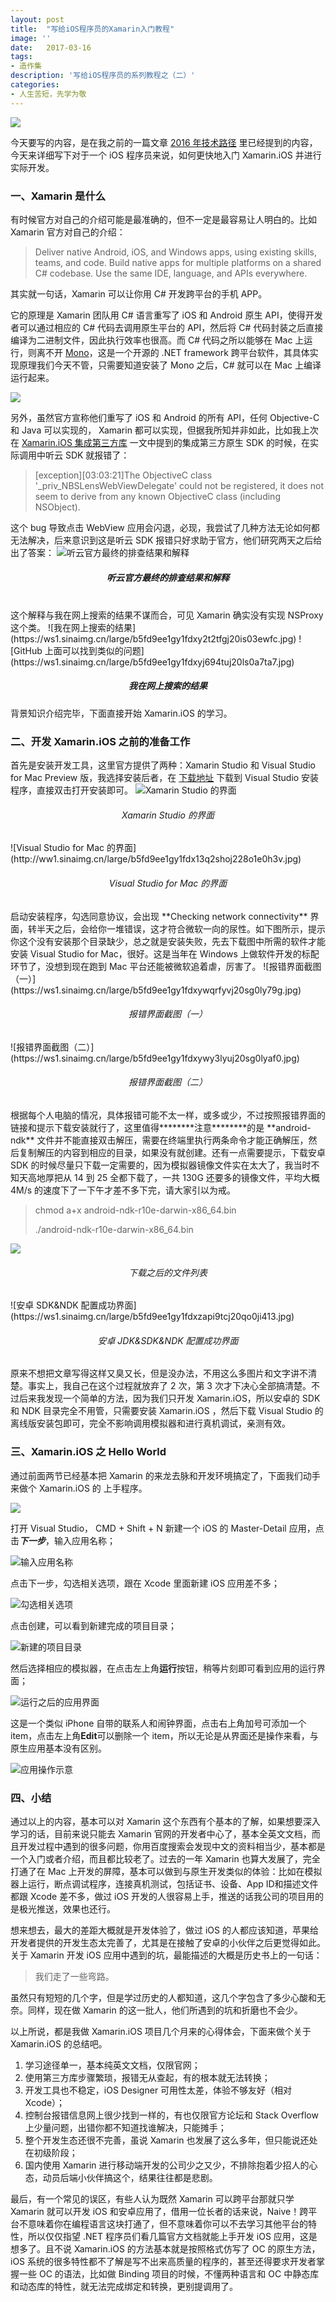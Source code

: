 ```yaml
---
layout: post
title:  "写给iOS程序员的Xamarin入门教程"
image: ''
date:   2017-03-16
tags:
- 造作集
description: '写给iOS程序员的系列教程之（二）'
categories:
- 人生苦短，先学为敬 
---
```


![](http://ww1.sinaimg.cn/large/b5fd9ee1gy1fdy9cq46rbj21w80uqnis.jpg)

今天要写的内容，是在我之前的一篇文章 [2016 年技术路径](http://pangxiangxiang.com/tech-path-of-2016/) 里已经提到的内容，今天来详细写下对于一个 iOS 程序员来说，如何更快地入门 Xamarin.iOS 并进行实际开发。

### 一、Xamarin 是什么

有时候官方对自己的介绍可能是最准确的，但不一定是最容易让人明白的。比如 Xamarin 官方对自己的介绍：

> Deliver native Android, iOS, and Windows apps, using existing skills, teams, and code.
Build native apps for multiple platforms on a shared C# codebase. Use the same IDE, language, and APIs everywhere.

其实就一句话，Xamarin 可以让你用 C# 开发跨平台的手机 APP。

它的原理是 Xamarin 团队用 C# 语言重写了 iOS 和 Android 原生 API，使得开发者可以通过相应的 C# 代码去调用原生平台的 API，然后将 C# 代码封装之后直接编译为二进制文件，因此执行效率也很高。而 C# 代码之所以能够在 Mac 上运行，则离不开 [Mono](http://www.mono-project.com/)，这是一个开源的 .NET framework 跨平台软件，其具体实现原理我们今天不管，只需要知道安装了 Mono 之后，C# 就可以在 Mac 上编译运行起来。

![](https://ws1.sinaimg.cn/large/b5fd9ee1gy1fdy0adtaxuj20r308l0tg.jpg)

另外，虽然官方宣称他们重写了 iOS 和 Android 的所有 API，任何 Objective-C 和 Java 可以实现的， Xamarin 都可以实现，但据我所知并非如此，比如我上次在 [Xamarin.iOS 集成第三方库](http://pangxiangxiang.com/Xamarin.iOS-Binding-Project/) 一文中提到的集成第三方原生 SDK 的时候，在实际调用中听云 SDK 就报错了：

> [exception][03:03:21]The ObjectiveC class '_priv_NBSLensWebViewDelegate' could not be registered, it does not seem to derive from any known ObjectiveC class (including NSObject).

这个 bug 导致点击 WebView 应用会闪退，必现，我尝试了几种方法无论如何都无法解决，后来意识到这是听云 SDK 报错只好求助于官方，他们研究两天之后给出了答案：
![听云官方最终的排查结果和解释](https://ws1.sinaimg.cn/large/b5fd9ee1gy1fdxykymgx1j20kj0k840r.jpg)
<h5 style="text-align:center;">听云官方最终的排查结果和解释</h5><br>
这个解释与我在网上搜索的结果不谋而合，可见 Xamarin 确实没有实现 NSProxy 这个类。
![我在网上搜索的结果](https://ws1.sinaimg.cn/large/b5fd9ee1gy1fdxy2t2tfgj20is03ewfc.jpg)
![GitHub 上面可以找到类似的问题](https://ws1.sinaimg.cn/large/b5fd9ee1gy1fdxyj694tuj20ls0a7ta7.jpg)
<h5 style="text-align:center;">我在网上搜索的结果</h5>
背景知识介绍完毕，下面直接开始 Xamarin.iOS 的学习。

### 二、开发 Xamarin.iOS 之前的准备工作

首先是安装开发工具，这里官方提供了两种：Xamarin Studio 和 Visual Studio for Mac Preview 版，我选择安装后者，在 [下载地址](https://developer.xamarin.com/visual-studio-mac/) 下载到 Visual Studio 安装程序，直接双击打开安装即可。
![Xamarin Studio 的界面](http://ww1.sinaimg.cn/large/b5fd9ee1gy1fdx11w97ysj21tk13aadx.jpg)
<h6 style="text-align:center;">Xamarin Studio 的界面</h6>
![Visual Studio for Mac 的界面](http://ww1.sinaimg.cn/large/b5fd9ee1gy1fdx13q2shoj228o1e0h3v.jpg)
<h6 style="text-align:center;">Visual Studio for Mac 的界面</h6>
启动安装程序，勾选同意协议，会出现 **Checking network connectivity** 界面，转半天之后，会给你一堆错误，这才符合微软一向的尿性。如下图所示，提示你这个没有安装那个目录缺少，总之就是安装失败，先去下载图中所需的软件才能安装 Visual Studio for Mac，很好。这是当年在 Windows 上做软件开发的标配环节了，没想到现在跑到 Mac 平台还能被微软追着虐，厉害了。
![报错界面截图（一）](https://ws1.sinaimg.cn/large/b5fd9ee1gy1fdxywqrfyvj20sg0ly79g.jpg)
<h6 style="text-align:center;">报错界面截图（一）</h6>
![报错界面截图（二）](https://ws1.sinaimg.cn/large/b5fd9ee1gy1fdxywy3lyuj20sg0lyaf0.jpg)
<h6 style="text-align:center;">报错界面截图（二）</h6>
根据每个人电脑的情况，具体报错可能不太一样，或多或少，不过按照报错界面的链接和提示下载安装就行了，这里值得********注意********的是 **android-ndk** 文件并不能直接双击解压，需要在终端里执行两条命令才能正确解压，然后复制解压的内容到相应的目录，如果没有就创建。还有一点需要提示，下载安卓 SDK 的时候尽量只下载一定需要的，因为模拟器镜像文件实在太大了，我当时不知天高地厚把从 14 到 25 全都下载了，一共 130G 还要多的镜像文件，平均大概 4M/s 的速度下了一下午才差不多下完，请大家引以为戒。

> chmod a+x android-ndk-r10e-darwin-x86_64.bin
> 
>
> ./android-ndk-r10e-darwin-x86_64.bin 

![](https://ws1.sinaimg.cn/large/b5fd9ee1gy1fdxzprmc4rj20mb0fm41j.jpg)
<h6 style="text-align:center;">下载之后的文件列表</h6>
![安卓 SDK&NDK 配置成功界面](https://ws1.sinaimg.cn/large/b5fd9ee1gy1fdxzapi9tcj20qo0ji413.jpg)
<h6 style="text-align:center;">安卓 JDK&SDK&NDK 配置成功界面</h6>

原来不想把文章写得这样又臭又长，但是没办法，不用这么多图片和文字讲不清楚。事实上，我自己在这个过程就放弃了 2 次，第 3 次才下决心全部搞清楚。不过后来我发现一个简单的方法，因为我们只开发 Xamarin.iOS，所以安卓的 SDK 和 NDK 目录完全不用管，只需要安装 Xamarin.iOS ，然后下载 Visual Studio 的离线版安装包即可，完全不影响调用模拟器和进行真机调试，亲测有效。

### 三、Xamarin.iOS 之 Hello World

通过前面两节已经基本把 Xamarin 的来龙去脉和开发环境搞定了，下面我们动手来做个 Xamarin.iOS 的 上手程序。

![](https://ws1.sinaimg.cn/large/b5fd9ee1gy1fdy2plv58nj20pj0ka77e.jpg)

打开 Visual Studio， CMD + Shift + N 新建一个 iOS 的 Master-Detail 应用，点击***下一步***，输入应用名称；

![输入应用名称](https://ws1.sinaimg.cn/large/b5fd9ee1gy1fdy2t3fxukj20p10i6dib.jpg)

点击下一步，勾选相关选项，跟在 Xcode 里面新建 iOS 应用差不多；

![勾选相关选项](https://ws1.sinaimg.cn/large/b5fd9ee1gy1fdy2tsz5cnj20p10i6abw.jpg)

点击创建，可以看到新建完成的项目目录；

![新建的项目目录](https://ws1.sinaimg.cn/large/b5fd9ee1gy1fdy2w7jk8gj214a0ikgsi.jpg)

然后选择相应的模拟器，在点击左上角**运行**按钮，稍等片刻即可看到应用的运行界面；

![运行之后的应用界面](https://ws1.sinaimg.cn/large/b5fd9ee1gy1fdy36ylzeoj20jt0legm2.jpg)

这是一个类似 iPhone 自带的联系人和闹钟界面，点击右上角加号可添加一个 item，点击左上角**Edit**可以删除一个 item，所以无论是从界面还是操作来看，与原生应用基本没有区别。

![应用操作示意](https://ws1.sinaimg.cn/large/b5fd9ee1gy1fdy349pb7sj20pv0lbgnu.jpg)

### 四、小结

通过以上的内容，基本可以对 Xamarin 这个东西有个基本的了解，如果想要深入学习的话，目前来说只能去 Xamarin 官网的开发者中心了，基本全英文文档，而且开发过程中遇到的很多问题，你用百度搜索会发现中文的资料相当少，基本都是一个入门或者介绍，而且都比较老了。过去的一年 Xamarin 也算大发展了，完全打通了在 Mac 上开发的屏障，基本可以做到与原生开发类似的体验：比如在模拟器上运行，断点调试程序，连接真机测试，包括证书、设备、App ID和描述文件都跟 Xcode 差不多，做过 iOS 开发的人很容易上手，推送的话我公司的项目用的是极光推送，效果也还行。

想来想去，最大的差距大概就是开发体验了，做过 iOS 的人都应该知道，苹果给开发者提供的开发生态太完善了，尤其是在接触了安卓的小伙伴之后更觉得如此。关于 Xamarin 开发 iOS 应用中遇到的坑，最能描述的大概是历史书上的一句话：

> 我们走了一些弯路。 

虽然只有短短的几个字，但是学过历史的人都知道，这几个字包含了多少心酸和无奈。同样，现在做 Xamarin 的这一批人，他们所遇到的坑和折磨也不会少。

以上所说，都是我做 Xamarin.iOS 项目几个月来的心得体会，下面来做个关于 Xamarin.iOS 的总结吧。

1. 学习途径单一，基本纯英文文档，仅限官网； 
2. 使用第三方库步骤繁琐，报错无从查起，有的根本就无法转换；
3. 开发工具也不稳定，iOS Designer 可用性太差，体验不够友好（相对 Xcode）；
4. 控制台报错信息网上很少找到一样的，有也仅限官方论坛和 Stack Overflow 上少量问题，出错你都不知道找谁解决，只能摊手；
5. 整个开发生态还很不完善，虽说 Xamarin 也发展了这么多年，但只能说还处在初级阶段；
6. 国内使用 Xamarin 进行移动端开发的公司少之又少，不排除抱着少招人的心态，动员后端小伙伴搞这个，结果往往都是悲剧。
 
最后，有一个常见的误区，有些人认为既然 Xamarin 可以跨平台那就只学 Xamarin 就可以开发 iOS 和安卓应用了，借用一位长者的话来说，Naive！跨平台不意味着你在编程语言这块打通了，但不意味着你可以不去学习其他平台的特性，所以仅仅指望 .NET 程序员们看几篇官方文档就能上手开发 iOS 应用，这是想多了。且不说 Xamarin.iOS 的方法基本就是按照格式仿写了 OC 的原生方法，iOS 系统的很多特性都不了解是写不出来高质量的程序的，甚至还得要求开发者掌握一些 OC 的语法，比如做 Binding 项目的时候，不懂两种语言和 OC 中静态库和动态库的特性，就无法完成绑定和转换，更别提调用了。
